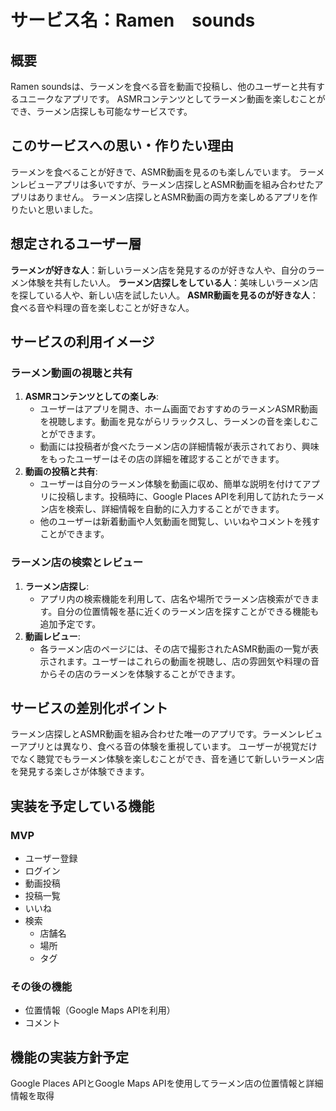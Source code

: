 # サービス名：Ramen　sounds

## 概要
Ramen soundsは、ラーメンを食べる音を動画で投稿し、他のユーザーと共有するユニークなアプリです。
ASMRコンテンツとしてラーメン動画を楽しむことができ、ラーメン店探しも可能なサービスです。

## このサービスへの思い・作りたい理由
ラーメンを食べることが好きで、ASMR動画を見るのも楽しんでいます。
ラーメンレビューアプリは多いですが、ラーメン店探しとASMR動画を組み合わせたアプリはありません。
ラーメン店探しとASMR動画の両方を楽しめるアプリを作りたいと思いました。

## 想定されるユーザー層
**ラーメンが好きな人**：新しいラーメン店を発見するのが好きな人や、自分のラーメン体験を共有したい人。
**ラーメン店探しをしている人**：美味しいラーメン店を探している人や、新しい店を試したい人。
**ASMR動画を見るのが好きな人**：食べる音や料理の音を楽しむことが好きな人。

## サービスの利用イメージ

### ラーメン動画の視聴と共有
1. **ASMRコンテンツとしての楽しみ**: 
   - ユーザーはアプリを開き、ホーム画面でおすすめのラーメンASMR動画を視聴します。動画を見ながらリラックスし、ラーメンの音を楽しむことができます。
   - 動画には投稿者が食べたラーメン店の詳細情報が表示されており、興味をもったユーザーはその店の詳細を確認することができます。
2. **動画の投稿と共有**: 
   - ユーザーは自分のラーメン体験を動画に収め、簡単な説明を付けてアプリに投稿します。投稿時に、Google Places APIを利用して訪れたラーメン店を検索し、詳細情報を自動的に入力することができます。
   - 他のユーザーは新着動画や人気動画を閲覧し、いいねやコメントを残すことができます。

### ラーメン店の検索とレビュー
1. **ラーメン店探し**:
   - アプリ内の検索機能を利用して、店名や場所でラーメン店検索ができます。自分の位置情報を基に近くのラーメン店を探すことができる機能も追加予定です。
2. **動画レビュー**:
   - 各ラーメン店のページには、その店で撮影されたASMR動画の一覧が表示されます。ユーザーはこれらの動画を視聴し、店の雰囲気や料理の音からその店のラーメンを体験することができます。

## サービスの差別化ポイント
ラーメン店探しとASMR動画を組み合わせた唯一のアプリです。ラーメンレビューアプリとは異なり、食べる音の体験を重視しています。
ユーザーが視覚だけでなく聴覚でもラーメン体験を楽しむことができ、音を通じて新しいラーメン店を発見する楽しさが体験できます。

## 実装を予定している機能
### MVP
- ユーザー登録
- ログイン
- 動画投稿
- 投稿一覧
- いいね
- 検索
  - 店舗名
  - 場所
  - タグ

### その後の機能
- 位置情報（Google Maps APIを利用）
- コメント

## 機能の実装方針予定
Google Places APIとGoogle Maps APIを使用してラーメン店の位置情報と詳細情報を取得
